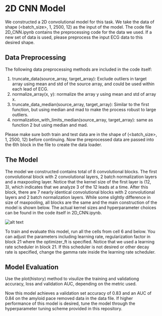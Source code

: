 # 2D CNN Model
  We constructed a 2D convolutional model for this task. We take the data of shape (<batch_size>, 1, 2500, 12) as the input of the model. The code file 2D_CNN.ipynb contains the preprocessing code for the data we used. If a new set of data is used, please preprocess the input ECG data to this desired shape.
  
## Data Preprocessing
  
  The following data preprocessing methods are included in the code itself:
  1. truncate_data(source_array, target_array): Exclude outliers in target array using mean and std of the source array, and could be used within each lead of ECG.
  2. normalize_array(x, y): normalize the array y using mean and std of array x.
  3. truncate_data_median(source_array, target_array): Similar to the first function, but using median and mad to make the process robust to large outliers.
  4. normalization_with_limits_median(source_array, target_array): same as function 2 but using median and mad.
  
  Please make sure both train and test data are in the shape of (<batch_size>, 1, 2500, 12) before continuing. Now the preprocessed data are passed into the 6th block in the file to create the data loader. 
  
## The Model  
  The model we constructed contains total of 8 convolutional blocks. The first convolutional block with 2 convolutional layers, 2 batch normalization layers and a maxpooling layer. Notice that the kernel size of the first layer is (12, 3), which indicates that we analyze 3 of the 12 leads at a time. After this block, there are 7 nearly identical convolutional blocks with 2 convolutional layers and 2 batch normalization layers. While some slightly difference in size of maxpooling, all blocks are the same and the main construction of the model is shown below. The actual kernel sizes and hyperparameter choices can be found in the code itself in 2D_CNN.ipynb.
  
  ![alt text](/2D_CNN/2D_CNN_Model.png)
  
To train and evaluate this model, run all the cells from cell 6 and below. You can adjust the parameters including learning rate, regularization factor in block 21 where the optimizer_ft is specified. Notice that we used a learning rate scheduler in block 21. If this scheduler is not desired or other decay rate is specified, change the gamma rate inside the learning rate scheduler. 

## Model Evaluation
Use the plot(history) method to visulize the training and validationg accuracy, loss and validation AUC, depending on the metric used.

Now this model achieves a validation set accuracy of 0.83 and an AUC of 0.84 on the amyloid pace removed data in the data file. If higher performance of this model is desired, tune the model through the hyperparameter tuning scheme provided in this repository. 
